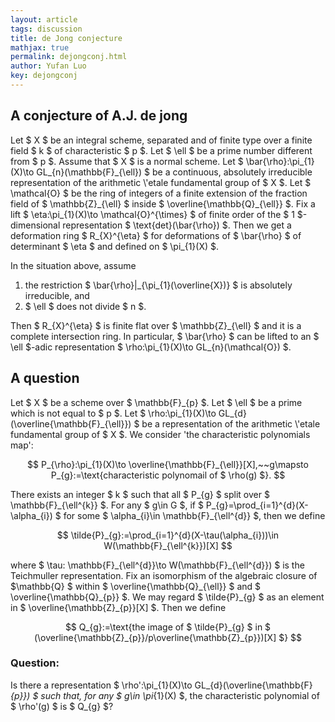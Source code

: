 ```yaml
---
layout: article
tags: discussion
title: de Jong conjecture
mathjax: true
permalink: dejongconj.html
author: Yufan Luo
key: dejongconj
---
```


## A conjecture of A.J. de jong
<p> Let $ X $ be an integral scheme, separated and of finite type over a finite field $ k $ of characteristic $ p $. Let $ \ell $ be a prime number different from $ p $. Assume that $ X $ is a normal scheme. Let $ \bar{\rho}:\pi_{1}(X)\to GL_{n}(\mathbb{F}_{\ell}) $ be a continuous, absolutely irreducible representation of the arithmetic \'etale fundamental group of $ X $. Let $ \mathcal{O} $ be the ring of integers of a finite extension of the fraction field of $ \mathbb{Z}_{\ell} $ inside $ \overline{\mathbb{Q}_{\ell}} $. Fix a lift $ \eta:\pi_{1}(X)\to \mathcal{O}^{\times} $ of finite order of the $ 1 $-dimensional representation $ \text{det}(\bar{\rho}) $. Then we get a deformation ring $ R_{X}^{\eta} $ for deformations of $ \bar{\rho} $ of determinant $ \eta $ and defined on $ \pi_{1}(X) $.</p>
  
<p>  In the situation above, assume 
  <ol>
  <li>the restriction $ \bar{\rho}|_{\pi_{1}(\overline{X})} $ is absolutely irreducible, and </li>
  <li>$ \ell $ does not divide $ n $.</li>
</ol>
<p> Then $ R_{X}^{\eta} $ is finite flat over $ \mathbb{Z}_{\ell} $ and it is a complete intersection ring. In particular, $ \bar{\rho} $ can be lifted to an $ \ell $-adic representation $ \rho:\pi_{1}(X)\to GL_{n}(\mathcal{O}) $.</p>

## A question

<p> Let $ X $ be a scheme over $ \mathbb{F}_{p} $. Let $ \ell $ be a prime which is not equal to $ p $. Let $ \rho:\pi_{1}(X)\to GL_{d}(\overline{\mathbb{F}_{\ell}}) $ be a representation of the arithmetic \'etale fundamental group of $ X $. We consider 'the characteristic polynomials map':
  
$$ P_{\rho}:\pi_{1}(X)\to \overline{\mathbb{F}_{\ell}}[X],~~g\mapsto P_{g}:=\text{characteristic polynomail of $ \rho(g) $}. $$
  
<p> There exists an integer $ k $ such that all $ P_{g} $ split over $ \mathbb{F}_{\ell^{k}} $. For any $ g\in G $, if $ P_{g}=\prod_{i=1}^{d}(X-\alpha_{i}) $ for some $ \alpha_{i}\in \mathbb{F}_{\ell^{d}} $, then we define
  
 $$ \tilde{P}_{g}:=\prod_{i=1}^{d}(X-\tau(\alpha_{i}))\in W(\mathbb{F}_{\ell^{k}})[X] $$
  
<p> where $ \tau: \mathbb{F}_{\ell^{d}}\to W(\mathbb{F}_{\ell^{d}}) $ is the Teichmuller representation. Fix an isomorphism of the algebraic closure of $\mathbb{Q}  $ within $ \overline{\mathbb{Q}_{\ell}} $ and $ \overline{\mathbb{Q}_{p}} $. We may regard $ \tilde{P}_{g} $ as an element in $ \overline{\mathbb{Z}_{p}}[X] $. Then we define
  
$$ Q_{g}:=\text{the image of $ \tilde{P}_{g} $ in $ (\overline{\mathbb{Z}_{p}}/p\overline{\mathbb{Z}_{p}})[X] $} $$</p>
### Question: 

Is there a representation $ \rho':\pi_{1}(X)\to GL_{d}(\overline{\mathbb{F}_{p}}) $ such that, for any $ g\in \pi_{1}(X) $, the characteristic polynomial of $ \rho'(g) $ is $ Q_{g} $?

